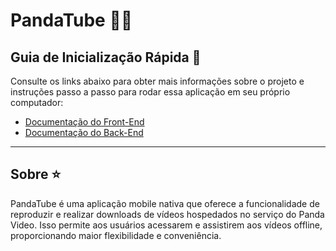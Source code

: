 # PandaTube 👨‍💻

## Guia de Inicialização Rápida 📝

Consulte os links abaixo para obter mais informações sobre o projeto e instruções passo a passo para rodar essa aplicação em seu próprio computador:

 - [Documentação do Front-End](https://github.com/ANDREHORMAN1994/pandaTube/blob/main/front/README.md)
 - [Documentação do Back-End](https://github.com/ANDREHORMAN1994/pandaTube/blob/main/back/README.md)

---

## Sobre ⭐

PandaTube é uma aplicação mobile nativa que oferece a funcionalidade de reproduzir e realizar downloads de vídeos hospedados no serviço do Panda Video. Isso permite aos usuários acessarem e assistirem aos vídeos offline, proporcionando maior flexibilidade e conveniência.
